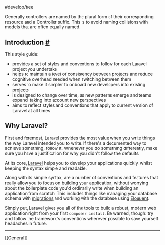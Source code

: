 #develop/tree 

Generally controllers are named by the plural form of their corresponding resource and a Controller suffix. This is to avoid naming collisions with models that are often equally named.

## Introduction [#](#introduction)

This style guide:

-   provides a set of styles and conventions to follow for each Laravel project you undertake
-   helps to maintain a level of consistency between projects and reduce cognitive overhead needed when switching between them
-   serves to make it simpler to onboard new developers into existing projects
-   is designed to change over time, as new patterns emerge and teams expand, taking into account new perspectives
-   aims to reflect styles and conventions that apply to current version of Laravel at all times

## Why Laravel?

First and foremost, Laravel provides the most value when you write things the way Laravel intended you to write. If there's a documented way to achieve something, follow it. Whenever you do something differently, make sure you have a justification for why you didn't follow the defaults.

At its core, [Laravel](https://laravel.com/) helps you to develop your applications quickly, whilst keeping the syntax simple and readable.

Along with its simple syntax, are a number of conventions and features that really allow you to focus on building your application, without worrying about the boilerplate code you'd ordinarily write when building an application from scratch. This includes things like managing your database schema with [migrations](https://lsg.spdload.dev/migrations-schema) and working with the database using [Eloquent](https://lsg.spdload.dev/eloquent).

Simply put, Laravel gives you all of the tools to build a robust, modern web application right from your first `composer install`. Be warned, though: try and follow the framework's conventions wherever possible to save yourself headaches in future.

___
[[General]]
